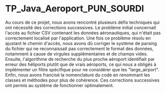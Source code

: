 # TP_Java_Aeroport_PUN_SOURDI
Au cours de ce projet, nous avons rencontré plusieurs défis techniques qui ont nécessité des corrections successives. Le problème initial concernait l'accès au fichier CSV contenant les données aéronautiques, qui n'était pas correctement localisé par l'application. Une fois ce problème résolu en ajustant le chemin d'accès, nous avons dû corriger le système de parsing du fichier qui ne reconnaissait pas correctement le format des données, notamment à cause de virgules supplémentaires et de champs vides. Ensuite, l'algorithme de recherche du plus proche aéroport identifiait par erreur des héliports plutôt que de vrais aéroports, ce qui nous a obligés à implémenter un filtre spécifique pour ne considérer que les "large_airport". Enfin, nous avons francisé la nomenclature du code en renommant les classes et méthodes pour plus de cohérence. Ces corrections successives ont permis au système de fonctionner optimalement.
